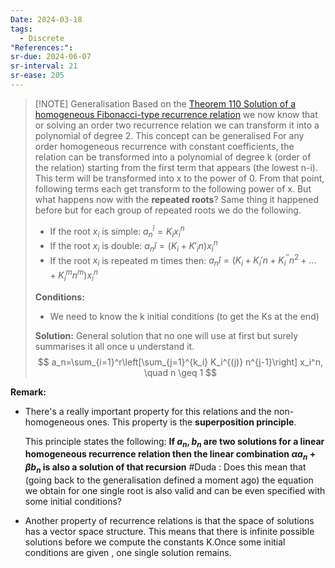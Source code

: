 ```yaml
---
Date: 2024-03-18
tags:
  - Discrete
"References:": 
sr-due: 2024-06-07
sr-interval: 21
sr-ease: 205
---
```

> [!NOTE]  Generalisation
> Based on the [Theorem 110 Solution of a homogeneous Fibonacci-type recurrence relation](Theorem%20110%20Solution%20of%20a%20homogeneous%20Fibonacci-type%20recurrence%20relation.md) we now know that or solving an order two recurrence relation we can transform it into a polynomial of degree 2. This concept can be generalised
> For any order homogeneous recurrence with constant coefficients, the relation can be transformed into a polynomial of degree k (order of the relation) starting from the first term that appears (the lowest n-i). This term will be transformed into x to the power of 0. From that point, following terms each get transform to the following power of x. 
> But what happens now with the **repeated roots**? Same thing it happened before but for each group of repeated roots we do the following. 
> + If the root $x_i$ is simple: $a_n ^î = K_ix_i^n$
> + If the root $x_i$ is double: $a_nî = (K_i + K'_{i}n)x^n_i$
> + If the root $x_i$ is repeated m times then: $a_nî = (K_i + K_i'n + K_i^{''}n^2+...+ K_i^mn^m)x_i^n$
> 
> **Conditions:**
> + We need to know the k initial conditions (to get the Ks at the end)
> 
> **Solution:**
> General solution that no one will use at first but surely summarises it all once u understand it. 
>$$
> a_n=\sum_{i=1}^r\left[\sum_{j=1}^{k_i} K_i^{(j)} n^{j-1}\right] x_i^n, \quad n \geq 1
>$$

**Remark:**
+ There's a really important property for this relations and the non-homogeneous ones. This property is the **superposition principle**.
   
  This principle states the following: **If $a_n , b_n$ are two solutions for a linear homogeneous recurrence relation then the linear combination $\alpha a_n + \beta b_n$ is also a solution of that recursion**
  #Duda : Does this mean that (going back to the generalisation defined a moment ago) the equation we obtain for one single root is also valid and can be even specified with some initial conditions? 
  
+ Another property of recurrence relations is that the space of solutions has a vector space structure. This means that there is infinite possible solutions before we compute the constants K.Once some initial conditions are given , one single solution remains. 